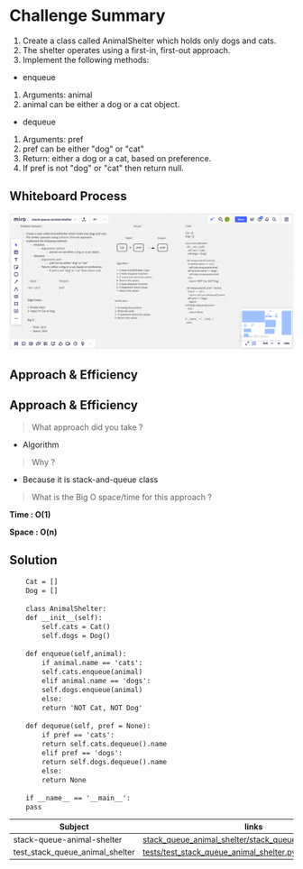 # Challenge Summary

1. Create a class called AnimalShelter which holds only dogs and cats.
2. The shelter operates using a first-in, first-out approach.
3. Implement the following methods:

* enqueue

1. Arguments: animal
2. animal can be either a dog or a cat object.
        
* dequeue

1. Arguments: pref
2. pref can be either "dog" or "cat"
3. Return: either a dog or a cat, based on preference.
4. If pref is not "dog" or "cat" then return null.


## Whiteboard Process

![Whiteboard](asset/stack-queue-animal-shelter.png)

## Approach & Efficiency

## Approach & Efficiency

> What approach did you take ? 

* Algorithm 

> Why ?  

* Because it is stack-and-queue class

> What is the Big O space/time for this approach ? 

**Time : O(1)**

**Space : O(n)**


## Solution

        Cat = []
        Dog = []

        class AnimalShelter:
        def __init__(self):
            self.cats = Cat()
            self.dogs = Dog()

        def enqueue(self,animal):
            if animal.name == 'cats':
            self.cats.enqueue(animal)
            elif animal.name == 'dogs':
            self.dogs.enqueue(animal)
            else: 
            return 'NOT Cat, NOT Dog'

        def dequeue(self, pref = None):
            if pref == 'cats':
            return self.cats.dequeue().name
            elif pref == 'dogs':
            return self.dogs.dequeue().name
            else: 
            return None 

        if __name__ == '__main__':
        pass


| Subject     | links |
| ----------- | ----------- |
| stack-queue-animal-shelter | [stack_queue_animal_shelter/stack_queue_animal_shelter.py](stack_queue_animal_shelter/stack_queue_animal_shelter.py) |
| test_stack_queue_animal_shelter | [tests/test_stack_queue_animal_shelter.py](tests/test_stack_queue_animal_shelter.py) |